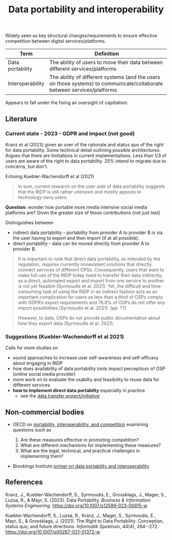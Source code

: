 ﻿---
backlinks:
- title: Affordances of digital technology
  url: /memex/sense/Affordances/affordances-of-digital-technology.html
- title: Computing
  url: /memex/sense/computing/computing.html
title: Data portability and interoperability
---
Widely seen as key structural changes/requirements to ensure effective competition between digital services/platforms. 

| Term | Definition |
| --- | --- |
| Data portability | The ability of users to move their data between different services/platforms |
| Interoperability | The ability of different systems (and the users on those systems) to communicate/collaborate between services/platforms |


Appears to fall under the fixing an oversight of capitialism. 

## Literature 

### Current state - 2023 - GDPR and impact (not good)

Kranz et al (2023) given an over of the rationale and status quo of the right for data portability. Some technical detail outlining possible architectures. Argues that there are limitations in current implementations. Less than 1/3 of users are aware of the right to data portability. 25% intend to migrate due to concerns, but don't. 

Echoing Kuebler-Wachendorff et al (2021) 
> In sum, current research on the user-side of data portability suggests that the RtDP is still rather unknown and mostly appeals to technology-savy users.

**Question:** wonder how portable more media intensive social media platforms are? Given the greater size of those contributions (not just text)

Distinguishes between 

- indirect data portability - portability from provider A to provider B is via the user having to export and then import (if at all possible). 
- direct portability - data can be moved directly from provider A to provider B. 

> It is important to note that direct data portability, as intended by the regulation, requires currently nonexistent solutions that directly connect services of different OPSs. Consequently, users that want to make full use of the RtDP today need to transfer their data indirectly, as a direct, automated export and import from one service to another is not yet feasible (Syrmoudis et al. 2021). Yet, the difficult and time-consuming task of using the RtDP in an indirect fashion acts as an important complication for users as less than a third of OSPs comply with GDPR’s export requirements and 76.8% of OSPs do not offer any import possibilities (Syrmoudis et al. 2021). (pp. ??)

> However, to date, OSPs do not provide public documentation about how they export data (Syrmoudis et al. 2021).

### Suggestions (Kuebler-Wachendorff et al 2021)

Calls for more studies on 

- sound approaches to increase user self-awareness and self-efficacy about engaging in RtDP 
- how does availability of data portability tools impact perceptiosn of OSP (online social media provider)
- more work on to evaluate the usabilty and feasibility to reuse data for different services
- **how to implement direct data portabilty** especially in practice
	- see the [data transfer project/initiative](https://dtinit.org/)

## Non-commercial bodies
 
- OECD on [portability, interoperability, and competition](https://www.oecd.org/daf/competition/data-portability-interoperability-and-competition.htm) examining questions such as

    1. Are these measures effective in promoting competition? 
    2. What are different mechanisms for implementing these measures?
    3. What are the legal, technical, and practical challenges in implementing them?

- Brookings Institute [primer on data portability and interoperability](https://www.brookings.edu/articles/data-portability-and-interoperability-a-primer-on-two-policy-tools-for-regulation-of-digitized-industries/)

## References 

Kranz, J., Kuebler-Wachendorff, S., Syrmoudis, E., Grossklags, J., Mager, S., Luzsa, R., & Mayr, S. (2023). Data Portability. *Business & Information Systems Engineering*. <https://doi.org/10.1007/s12599-023-00815-w>

Kuebler-Wachendorff, S., Luzsa, R., Kranz, J., Mager, S., Syrmoudis, E., Mayr, S., & Grossklags, J. (2021). The Right to Data Portability: Conception, status quo, and future directions. *Informatik Spektrum*, *44*(4), 264--272. <https://doi.org/10.1007/s00287-021-01372-w>